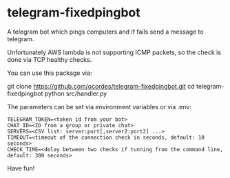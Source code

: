 # telegram-fixedpingbot
A telegram bot which pings computers and if fails send a message to telegram.

Unfortunately AWS lambda is not supporting ICMP packets, so the check is done
via TCP healthy checks. 

You can use this package via:

git clone https://github.com/ocordes/telegram-fixedpingbot.git
cd telegram-fixedpingbot
python src/handler.py

The parameters can be set via environment variables or via .env:

```
TELEGRAM_TOKEN=<token id from your bot>
CHAT_ID=<ID from a group or private chat>
SERVERS=<CSV list: server:port[,server2:port2] ...>
TIMEOUT=<timeout of the connection check in seconds, default: 10 seconds>
CHECK_TIME=<delay between two checks if tunning from the command line, default: 300 seconds>
```

Have fun!

